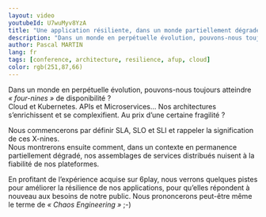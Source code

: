 ```yaml
---
layout: video
youtubeId: U7wuMyv8YzA
title: "Une application résiliente, dans un monde partiellement dégradé"
description: "Dans un monde en perpétuelle évolution, pouvons-nous toujours atteindre « four-nines » de disponibilité ? Cloud et Kubernetes. APIs et Microservices… Nos architectures s’enrichissent et se complexifient. Au prix d’une certaine fragilité ?"
author: Pascal MARTIN
lang: fr
tags: [conference, architecture, resilience, afup, cloud]
color: rgb(251,87,66)
---
```


Dans un monde en perpétuelle évolution, pouvons-nous toujours atteindre *« four-nines »* de disponibilité ?  
Cloud et Kubernetes. APIs et Microservices… Nos architectures s’enrichissent et se complexifient. Au prix d’une certaine fragilité ?

Nous commencerons par définir SLA, SLO et SLI et rappeler la signification de ces X-nines.  
Nous montrerons ensuite comment, dans un contexte en permanence partiellement dégradé, nos assemblages de services distribués nuisent à la fiabilité de nos plateformes.

En profitant de l’expérience acquise sur 6play, nous verrons quelques pistes pour améliorer la résilience de nos applications, pour qu’elles répondent à nouveau aux besoins de notre public. Nous prononcerons peut-être même le terme de *« Chaos Engineering »* ;-)
